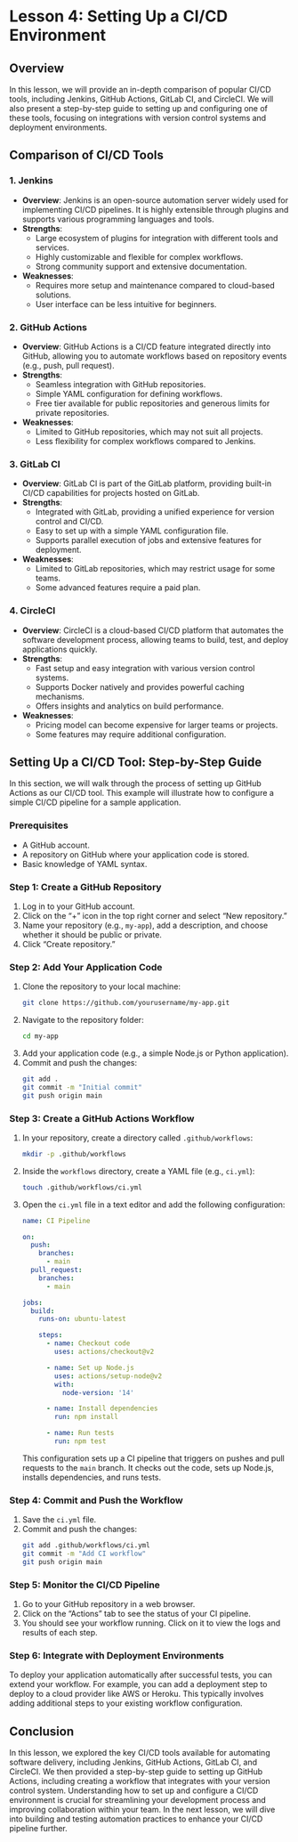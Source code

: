 # Lesson 4: Setting Up a CI/CD Environment

## Overview

In this lesson, we will provide an in-depth comparison of popular CI/CD tools, including Jenkins, GitHub Actions, GitLab CI, and CircleCI. We will also present a step-by-step guide to setting up and configuring one of these tools, focusing on integrations with version control systems and deployment environments.

## Comparison of CI/CD Tools

### 1. Jenkins

- **Overview**: Jenkins is an open-source automation server widely used for implementing CI/CD pipelines. It is highly extensible through plugins and supports various programming languages and tools.
- **Strengths**:
  - Large ecosystem of plugins for integration with different tools and services.
  - Highly customizable and flexible for complex workflows.
  - Strong community support and extensive documentation.
- **Weaknesses**:
  - Requires more setup and maintenance compared to cloud-based solutions.
  - User interface can be less intuitive for beginners.

### 2. GitHub Actions

- **Overview**: GitHub Actions is a CI/CD feature integrated directly into GitHub, allowing you to automate workflows based on repository events (e.g., push, pull request).
- **Strengths**:
  - Seamless integration with GitHub repositories.
  - Simple YAML configuration for defining workflows.
  - Free tier available for public repositories and generous limits for private repositories.
- **Weaknesses**:
  - Limited to GitHub repositories, which may not suit all projects.
  - Less flexibility for complex workflows compared to Jenkins.

### 3. GitLab CI

- **Overview**: GitLab CI is part of the GitLab platform, providing built-in CI/CD capabilities for projects hosted on GitLab.
- **Strengths**:
  - Integrated with GitLab, providing a unified experience for version control and CI/CD.
  - Easy to set up with a simple YAML configuration file.
  - Supports parallel execution of jobs and extensive features for deployment.
- **Weaknesses**:
  - Limited to GitLab repositories, which may restrict usage for some teams.
  - Some advanced features require a paid plan.

### 4. CircleCI

- **Overview**: CircleCI is a cloud-based CI/CD platform that automates the software development process, allowing teams to build, test, and deploy applications quickly.
- **Strengths**:
  - Fast setup and easy integration with various version control systems.
  - Supports Docker natively and provides powerful caching mechanisms.
  - Offers insights and analytics on build performance.
- **Weaknesses**:
  - Pricing model can become expensive for larger teams or projects.
  - Some features may require additional configuration.

## Setting Up a CI/CD Tool: Step-by-Step Guide

In this section, we will walk through the process of setting up GitHub Actions as our CI/CD tool. This example will illustrate how to configure a simple CI/CD pipeline for a sample application.

### Prerequisites

- A GitHub account.
- A repository on GitHub where your application code is stored.
- Basic knowledge of YAML syntax.

### Step 1: Create a GitHub Repository

1. Log in to your GitHub account.
2. Click on the “+” icon in the top right corner and select “New repository.”
3. Name your repository (e.g., `my-app`), add a description, and choose whether it should be public or private.
4. Click “Create repository.”

### Step 2: Add Your Application Code

1. Clone the repository to your local machine:
   ```bash
   git clone https://github.com/yourusername/my-app.git
   ```
2. Navigate to the repository folder:
   ```bash
   cd my-app
   ```
3. Add your application code (e.g., a simple Node.js or Python application).
4. Commit and push the changes:
   ```bash
   git add .
   git commit -m "Initial commit"
   git push origin main
   ```

### Step 3: Create a GitHub Actions Workflow

1. In your repository, create a directory called `.github/workflows`:
   ```bash
   mkdir -p .github/workflows
   ```
2. Inside the `workflows` directory, create a YAML file (e.g., `ci.yml`):
   ```bash
   touch .github/workflows/ci.yml
   ```
3. Open the `ci.yml` file in a text editor and add the following configuration:
   ```yaml
   name: CI Pipeline

   on:
     push:
       branches:
         - main
     pull_request:
       branches:
         - main

   jobs:
     build:
       runs-on: ubuntu-latest

       steps:
         - name: Checkout code
           uses: actions/checkout@v2

         - name: Set up Node.js
           uses: actions/setup-node@v2
           with:
             node-version: '14'

         - name: Install dependencies
           run: npm install

         - name: Run tests
           run: npm test
   ```
   This configuration sets up a CI pipeline that triggers on pushes and pull requests to the `main` branch. It checks out the code, sets up Node.js, installs dependencies, and runs tests.

### Step 4: Commit and Push the Workflow

1. Save the `ci.yml` file.
2. Commit and push the changes:
   ```bash
   git add .github/workflows/ci.yml
   git commit -m "Add CI workflow"
   git push origin main
   ```

### Step 5: Monitor the CI/CD Pipeline

1. Go to your GitHub repository in a web browser.
2. Click on the “Actions” tab to see the status of your CI pipeline.
3. You should see your workflow running. Click on it to view the logs and results of each step.

### Step 6: Integrate with Deployment Environments

To deploy your application automatically after successful tests, you can extend your workflow. For example, you can add a deployment step to deploy to a cloud provider like AWS or Heroku. This typically involves adding additional steps to your existing workflow configuration.

## Conclusion

In this lesson, we explored the key CI/CD tools available for automating software delivery, including Jenkins, GitHub Actions, GitLab CI, and CircleCI. We then provided a step-by-step guide to setting up GitHub Actions, including creating a workflow that integrates with your version control system. Understanding how to set up and configure a CI/CD environment is crucial for streamlining your development process and improving collaboration within your team. In the next lesson, we will dive into building and testing automation practices to enhance your CI/CD pipeline further.
